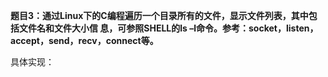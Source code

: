 **题目3：通过Linux下的C编程遍历一个目录所有的文件，显示文件列表，其中包括文件名和文件大小信 息，可参照SHELL的ls –l命令。参考：socket，listen，accept，send，recv，connect等。**

具体实现：



